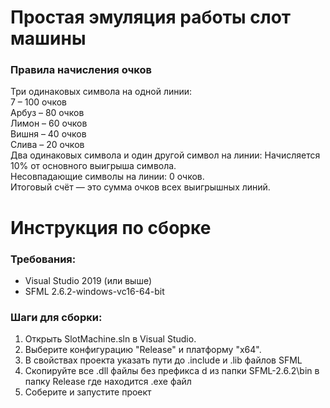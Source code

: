 # Простая эмуляция работы слот машины
### Правила начисления очков
Три одинаковых символа на одной линии:<br />
7 – 100 очков<br />
Арбуз – 80 очков<br />
Лимон – 60 очков<br />
Вишня – 40 очков<br />
Слива – 20 очков<br />
Два одинаковых символа и один другой символ на линии: Начисляется 10% от основного выигрыша символа.<br />
Несовпадающие символы на линии: 0 очков.<br />
Итоговый счёт — это сумма очков всех выигрышных линий.

# Инструкция по сборке

### Требования:
- Visual Studio 2019 (или выше)
- SFML 2.6.2-windows-vc16-64-bit

### Шаги для сборки:
1. Открыть SlotMachine.sln в Visual Studio.
2. Выберите конфигурацию "Release" и платформу "x64".
3. В свойствах проекта указать пути до .include и .lib файлов SFML 
5. Cкопируйте все .dll файлы без префикса d из папки SFML-2.6.2\bin в папку Release где находится .exe файл
6. Соберите и запустите проект
